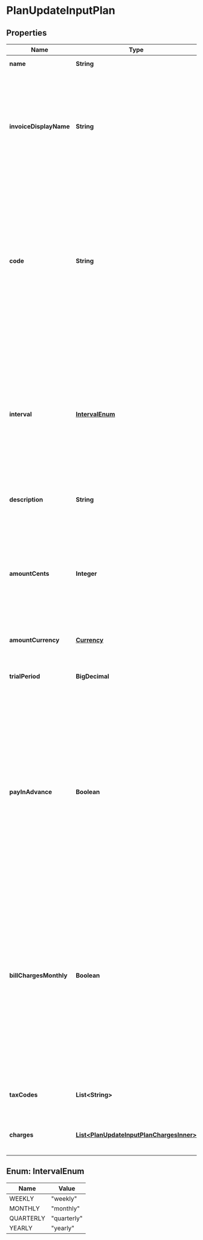 

# PlanUpdateInputPlan


## Properties

| Name | Type | Description | Notes |
|------------ | ------------- | ------------- | -------------|
|**name** | **String** | The name of the plan. |  [optional] |
|**invoiceDisplayName** | **String** | Specifies the name that will be displayed on an invoice. If no value is set for this field, the name of the plan will be used as the default display name. |  [optional] |
|**code** | **String** | The code of the plan. It serves as a unique identifier associated with a particular plan. The code is typically used for internal or system-level identification purposes, like assigning a subscription, for instance. |  [optional] |
|**interval** | [**IntervalEnum**](#IntervalEnum) | The interval used for recurring billing. It represents the frequency at which subscription billing occurs. The interval can be one of the following values: &#x60;yearly&#x60;, &#x60;quarterly&#x60;, &#x60;monthly&#x60;, or &#x60;weekly&#x60;. |  [optional] |
|**description** | **String** | The description on the plan. |  [optional] |
|**amountCents** | **Integer** | The base cost of the plan, excluding any applicable taxes, that is billed on a recurring basis. This value is defined at 0 if your plan is a pay-as-you-go plan. |  [optional] |
|**amountCurrency** | [**Currency**](Currency.md) |  |  [optional] |
|**trialPeriod** | **BigDecimal** | The duration in days during which the base cost of the plan is offered for free. |  [optional] |
|**payInAdvance** | **Boolean** | This field determines the billing timing for the plan. When set to &#x60;true&#x60;, the base cost of the plan is due at the beginning of each billing period. Conversely, when set to &#x60;false&#x60;, the base cost of the plan is due at the end of each billing period. |  [optional] |
|**billChargesMonthly** | **Boolean** | This field, when set to &#x60;true&#x60;, enables to invoice usage-based charges on monthly basis, even if the cadence of the plan is yearly. This allows customers to pay charges overage on a monthly basis. This can be set to true only if the plan’s interval is &#x60;yearly&#x60;. |  [optional] |
|**taxCodes** | **List&lt;String&gt;** | List of unique code used to identify the taxes. |  [optional] |
|**charges** | [**List&lt;PlanUpdateInputPlanChargesInner&gt;**](PlanUpdateInputPlanChargesInner.md) | Additional usage-based charges for this plan. |  [optional] |



## Enum: IntervalEnum

| Name | Value |
|---- | -----|
| WEEKLY | &quot;weekly&quot; |
| MONTHLY | &quot;monthly&quot; |
| QUARTERLY | &quot;quarterly&quot; |
| YEARLY | &quot;yearly&quot; |



